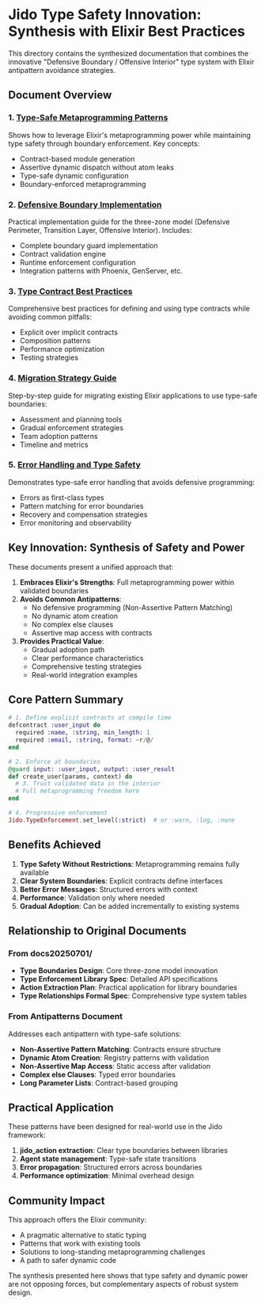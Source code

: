 # Jido Type Safety Innovation: Synthesis with Elixir Best Practices

This directory contains the synthesized documentation that combines the innovative "Defensive Boundary / Offensive Interior" type system with Elixir antipattern avoidance strategies.

## Document Overview

### 1. [Type-Safe Metaprogramming Patterns](./type_safe_metaprogramming_patterns.md)
Shows how to leverage Elixir's metaprogramming power while maintaining type safety through boundary enforcement. Key concepts:
- Contract-based module generation
- Assertive dynamic dispatch without atom leaks
- Type-safe dynamic configuration
- Boundary-enforced metaprogramming

### 2. [Defensive Boundary Implementation](./defensive_boundary_implementation.md)
Practical implementation guide for the three-zone model (Defensive Perimeter, Transition Layer, Offensive Interior). Includes:
- Complete boundary guard implementation
- Contract validation engine
- Runtime enforcement configuration
- Integration patterns with Phoenix, GenServer, etc.

### 3. [Type Contract Best Practices](./type_contract_best_practices.md)
Comprehensive best practices for defining and using type contracts while avoiding common pitfalls:
- Explicit over implicit contracts
- Composition patterns
- Performance optimization
- Testing strategies

### 4. [Migration Strategy Guide](./migration_strategy_guide.md)
Step-by-step guide for migrating existing Elixir applications to use type-safe boundaries:
- Assessment and planning tools
- Gradual enforcement strategies
- Team adoption patterns
- Timeline and metrics

### 5. [Error Handling and Type Safety](./error_handling_type_safety.md)
Demonstrates type-safe error handling that avoids defensive programming:
- Errors as first-class types
- Pattern matching for error boundaries
- Recovery and compensation strategies
- Error monitoring and observability

## Key Innovation: Synthesis of Safety and Power

These documents present a unified approach that:

1. **Embraces Elixir's Strengths**: Full metaprogramming power within validated boundaries
2. **Avoids Common Antipatterns**: 
   - No defensive programming (Non-Assertive Pattern Matching)
   - No dynamic atom creation
   - No complex else clauses
   - Assertive map access with contracts
3. **Provides Practical Value**:
   - Gradual adoption path
   - Clear performance characteristics
   - Comprehensive testing strategies
   - Real-world integration examples

## Core Pattern Summary

```elixir
# 1. Define explicit contracts at compile time
defcontract :user_input do
  required :name, :string, min_length: 1
  required :email, :string, format: ~r/@/
end

# 2. Enforce at boundaries
@guard input: :user_input, output: :user_result
def create_user(params, context) do
  # 3. Trust validated data in the interior
  # Full metaprogramming freedom here
end

# 4. Progressive enforcement
Jido.TypeEnforcement.set_level(:strict)  # or :warn, :log, :none
```

## Benefits Achieved

1. **Type Safety Without Restrictions**: Metaprogramming remains fully available
2. **Clear System Boundaries**: Explicit contracts define interfaces
3. **Better Error Messages**: Structured errors with context
4. **Performance**: Validation only where needed
5. **Gradual Adoption**: Can be added incrementally to existing systems

## Relationship to Original Documents

### From docs20250701/
- **Type Boundaries Design**: Core three-zone model innovation
- **Type Enforcement Library Spec**: Detailed API specifications
- **Action Extraction Plan**: Practical application for library boundaries
- **Type Relationships Formal Spec**: Comprehensive type system tables

### From Antipatterns Document
Addresses each antipattern with type-safe solutions:
- **Non-Assertive Pattern Matching**: Contracts ensure structure
- **Dynamic Atom Creation**: Registry patterns with validation
- **Non-Assertive Map Access**: Static access after validation
- **Complex else Clauses**: Typed error boundaries
- **Long Parameter Lists**: Contract-based grouping

## Practical Application

These patterns have been designed for real-world use in the Jido framework:

1. **jido_action extraction**: Clear type boundaries between libraries
2. **Agent state management**: Type-safe state transitions
3. **Error propagation**: Structured errors across boundaries
4. **Performance optimization**: Minimal overhead design

## Community Impact

This approach offers the Elixir community:
- A pragmatic alternative to static typing
- Patterns that work with existing tools
- Solutions to long-standing metaprogramming challenges
- A path to safer dynamic code

The synthesis presented here shows that type safety and dynamic power are not opposing forces, but complementary aspects of robust system design.